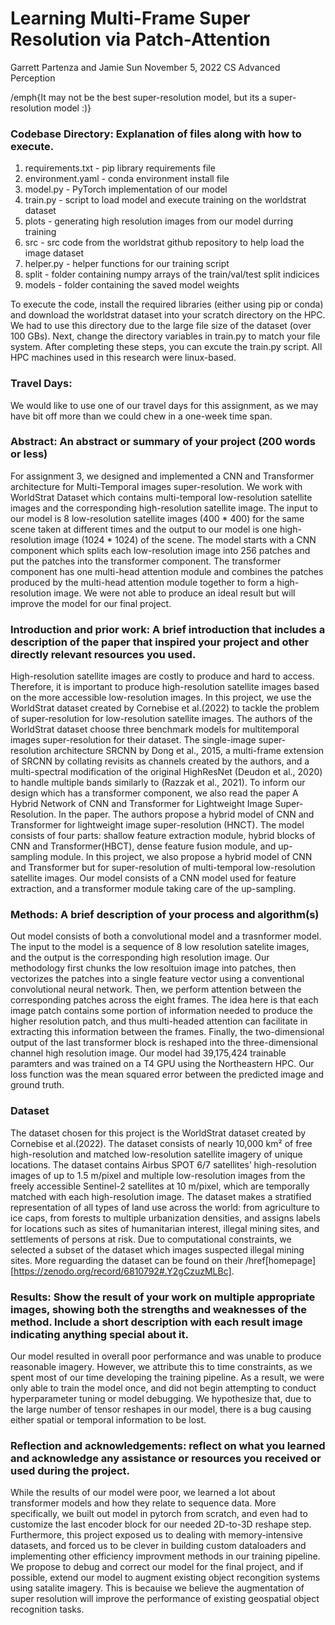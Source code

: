 # Learning Multi-Frame Super Resolution via Patch-Attention

Garrett Partenza and Jamie Sun
November 5, 2022
CS Advanced Perception

/emph{It may not be the best super-resolution model, but its a super-resolution model :)}

### Codebase Directory: Explanation of files along with how to execute.
1. requirements.txt - pip library requirements file
2. environment.yaml - conda environment install file
3. model.py - PyTorch implementation of our model
4. train.py - script to load model and execute training on the worldstrat dataset
5. plots - generating high resolution images from our model durring training
6. src - src code from the worldstrat github repository to help load the image dataset
7. helper.py - helper functions for our training script
8. split - folder containing numpy arrays of the train/val/test split indicices
9. models - folder containing the saved model weights

To execute the code, install the required libraries (either using pip or conda) and download the worldstrat dataset into your scratch directory on the HPC. We had to use this directory due to the large file size of the dataset (over 100 GBs). Next, change the directory variables in train.py to match your file system. After completing these steps, you can excute the train.py script. All HPC machines used in this research were linux-based.

### Travel Days:
We would like to use one of our travel days for this assignment, as we may have bit off more than we could chew in a one-week time span.

### Abstract: An abstract or summary of your project (200 words or less)
For assignment 3, we designed and implemented a CNN and Transformer architecture for Multi-Temporal images super-resolution. We work with WorldStrat Dataset which contains multi-temporal low-resolution satellite images and the corresponding high-resolution satellite image. The input to our model is 8 low-resolution satellite images (400 * 400) for the same scene taken at different times and the output to our model is one high-resolution image (1024 * 1024) of the scene. The model starts with a CNN component which splits each low-resolution image into 256 patches and put the patches into the transformer component. The transformer component has one multi-head attention module and combines the patches produced by the multi-head attention module together to form a high-resolution image. We were not able to produce an ideal result but will improve the model for our final project.

### Introduction and prior work: A brief introduction that includes a description of the paper that inspired your project and other directly relevant resources you used.
High-resolution satellite images are costly to produce and hard to access. Therefore, it is important to produce high-resolution satellite images based on the more accessible low-resolution images. In this project, we use the WorldStrat dataset created by Cornebise et al.(2022) to tackle the problem of super-resolution for low-resolution satellite images. The authors of the WorldStrat dataset choose three benchmark models for multitemporal images super-resolution for their dataset. The single-image super-resolution architecture SRCNN by Dong et al., 2015, a multi-frame extension of SRCNN by collating revisits as channels created by the authors, and a multi-spectral modification of the original HighResNet (Deudon et al., 2020) to handle multiple bands similarly to (Razzak et al., 2021). To inform our design which has a transformer component, we also read the paper A Hybrid Network of CNN and Transformer for Lightweight Image Super-Resolution. In the paper. The authors propose a hybrid model of CNN and Transformer for lightweight image super-resolution (HNCT). The model consists of four parts: shallow feature extraction module, hybrid blocks of CNN and Transformer(HBCT), dense feature fusion module, and up-sampling module. In this project, we also propose a hybrid model of CNN and Transformer but for super-resolution of multi-temporal low-resolution satellite images. Our model consists of a CNN model used for feature extraction, and a transformer module taking care of the up-sampling.

### Methods: A brief description of your process and algorithm(s)
Out model consists of both a convolutional model and a trasnformer model. The input to the model is a sequence of 8 low resolution satelite images, and the output is the corresponding high resolution image. Our methodology first chunks the low resoltuion image into patches, then vectorizes the patches into a single feature vector using a conventional convolutional neural network. Then, we perform attention between the corresponding patches across the eight frames. The idea here is that each image patch contains some portion of information needed to produce the higher resolution patch, and thus multi-headed attention can facilitate in extracting this information between the frames. Finally, the two-dimensional output of the last transformer block is reshaped into the three-dimensional channel high resolution image. Our model had 39,175,424 trainable paramters and was trained on a T4 GPU using the Northeastern HPC. Our loss function was the mean squared error between the predicted image and ground truth. 

### Dataset
The dataset chosen for this project is the WorldStrat dataset created by Cornebise et al.(2022). The dataset consists of nearly 10,000 km² of free high-resolution and matched low-resolution satellite imagery of unique locations. The dataset contains Airbus SPOT 6/7 satellites’ high-resolution images of up to 1.5 m/pixel and multiple low-resolution images from the freely accessible Sentinel-2 satellites at 10 m/pixel, which are temporally matched with each high-resolution image. The dataset makes a stratified representation of all types of land use across the world: from agriculture to ice caps, from forests to multiple urbanization densities, and assigns labels for locations such as sites of humanitarian interest, illegal mining sites, and settlements of persons at risk. Due to computational constraints, we selected a subset of the dataset which images suspected illegal mining sites. More reguarding the dataset can be found on their /href[homepage][https://zenodo.org/record/6810792#.Y2gCzuzMLBc]. 

### Results: Show the result of your work on multiple appropriate images, showing both the strengths and weaknesses of the method. Include a short description with each result image indicating anything special about it.
Our model resulted in overall poor performance and was unable to produce reasonable imagery. However, we attribute this to time constraints, as we spent most of our time developing the training pipeline. As a result, we were only able to train the model once, and did not begin attempting to conduct hyperparameter tuning or model debugging. We hypothesize that, due to the large number of tensor reshapes in our model, there is a bug causing either spatial or temporal information to be lost. 

### Reflection and acknowledgements: reflect on what you learned and acknowledge any assistance or resources you received or used during the project.
While the results of our model were poor, we learned a lot about transformer models and how they relate to sequence data. More specifically, we built out model in pytorch from scratch, and even had to customize the last encoder block for our needed 2D-to-3D reshape step. Furthermore, this project exposed us to dealing with memory-intensive datasets, and forced us to be clever in building custom dataloaders and implementing other efficiency improvment methods in our training pipeline. We propose to debug and correct our model for the final project, and if possible, extend our model to augment existing object recongition systems using satalite imagery. This is becauise we believe the augmentation of super resolution will improve the performance of existing geospatial object recognition tasks. 